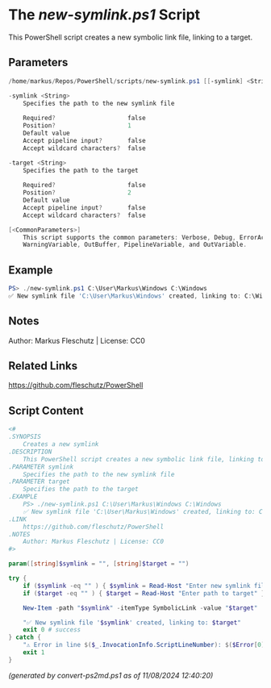 The *new-symlink.ps1* Script
===========================

This PowerShell script creates a new symbolic link file, linking to a target.

Parameters
----------
```powershell
/home/markus/Repos/PowerShell/scripts/new-symlink.ps1 [[-symlink] <String>] [[-target] <String>] [<CommonParameters>]

-symlink <String>
    Specifies the path to the new symlink file
    
    Required?                    false
    Position?                    1
    Default value                
    Accept pipeline input?       false
    Accept wildcard characters?  false

-target <String>
    Specifies the path to the target
    
    Required?                    false
    Position?                    2
    Default value                
    Accept pipeline input?       false
    Accept wildcard characters?  false

[<CommonParameters>]
    This script supports the common parameters: Verbose, Debug, ErrorAction, ErrorVariable, WarningAction, 
    WarningVariable, OutBuffer, PipelineVariable, and OutVariable.
```

Example
-------
```powershell
PS> ./new-symlink.ps1 C:\User\Markus\Windows C:\Windows
✅ New symlink file 'C:\User\Markus\Windows' created, linking to: C:\Windows

```

Notes
-----
Author: Markus Fleschutz | License: CC0

Related Links
-------------
https://github.com/fleschutz/PowerShell

Script Content
--------------
```powershell
<#
.SYNOPSIS
	Creates a new symlink
.DESCRIPTION
	This PowerShell script creates a new symbolic link file, linking to a target.
.PARAMETER symlink
	Specifies the path to the new symlink file
.PARAMETER target
	Specifies the path to the target
.EXAMPLE
	PS> ./new-symlink.ps1 C:\User\Markus\Windows C:\Windows
	✅ New symlink file 'C:\User\Markus\Windows' created, linking to: C:\Windows
.LINK
	https://github.com/fleschutz/PowerShell
.NOTES
	Author: Markus Fleschutz | License: CC0
#>

param([string]$symlink = "", [string]$target = "")

try {
	if ($symlink -eq "" ) { $symlink = Read-Host "Enter new symlink filename" }
	if ($target -eq "" ) { $target = Read-Host "Enter path to target" }

	New-Item -path "$symlink" -itemType SymbolicLink -value "$target"

	"✅ New symlink file '$symlink' created, linking to: $target"
	exit 0 # success
} catch {
	"⚠️ Error in line $($_.InvocationInfo.ScriptLineNumber): $($Error[0])"
	exit 1
}
```

*(generated by convert-ps2md.ps1 as of 11/08/2024 12:40:20)*
